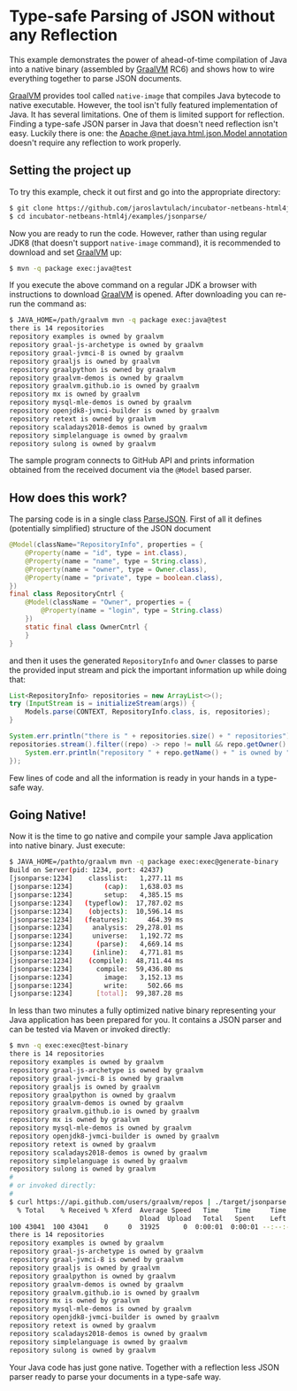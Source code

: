 # Type-safe Parsing of JSON without any Reflection

This example demonstrates the power of ahead-of-time compilation of Java
into a native binary (assembled by [GraalVM](http://www.graalvm.org/) RC6)
and shows how to wire everything together to parse JSON documents.

[GraalVM](http://www.graalvm.org/) provides tool called `native-image` that
compiles Java bytecode to native executable. However, the tool isn't fully
featured implementation of Java. It has several limitations. One of them
is limited support for reflection. Finding a type-safe JSON parser in Java
that doesn't need reflection isn't easy. Luckily there is one: the
[Apache @net.java.html.json.Model annotation](https://github.com/apache/incubator-netbeans-html4j)
doesn't require any reflection to work properly.

## Setting the project up

To try this example, check it out first and go into the appropriate directory:
```bash
$ git clone https://github.com/jaroslavtulach/incubator-netbeans-html4j/ -b examples
$ cd incubator-netbeans-html4j/examples/jsonparse/
```
Now you are ready to run the code.
However, rather than using regular JDK8 (that doesn't support `native-image` command),
it is recommended to download and set [GraalVM](http://www.graalvm.org/) up:
```bash
$ mvn -q package exec:java@test
```
If you execute the above command on a regular JDK a browser with instructions
to download [GraalVM](http://www.graalvm.org/) is opened. After
downloading you can re-run the command as:
```bash
$ JAVA_HOME=/path/graalvm mvn -q package exec:java@test
there is 14 repositories
repository examples is owned by graalvm
repository graal-js-archetype is owned by graalvm
repository graal-jvmci-8 is owned by graalvm
repository graaljs is owned by graalvm
repository graalpython is owned by graalvm
repository graalvm-demos is owned by graalvm
repository graalvm.github.io is owned by graalvm
repository mx is owned by graalvm
repository mysql-mle-demos is owned by graalvm
repository openjdk8-jvmci-builder is owned by graalvm
repository retext is owned by graalvm
repository scaladays2018-demos is owned by graalvm
repository simplelanguage is owned by graalvm
repository sulong is owned by graalvm

```
The sample program connects to GitHub API and prints information obtained from
the received document via the `@Model` based parser.

## How does this work?

The parsing code is in a single class [ParseJSON](https://github.com/JaroslavTulach/incubator-netbeans-html4j/blob/examples/examples/jsonparse/src/main/java/org/apidesign/demo/jsonparse/ParseJSON.java).
First of all it defines (potentially simplified) structure of the JSON document
```java
@Model(className="RepositoryInfo", properties = {
    @Property(name = "id", type = int.class),
    @Property(name = "name", type = String.class),
    @Property(name = "owner", type = Owner.class),
    @Property(name = "private", type = boolean.class),
})
final class RepositoryCntrl {
    @Model(className = "Owner", properties = {
        @Property(name = "login", type = String.class)
    })
    static final class OwnerCntrl {
    }
}
```
and then it uses the generated `RepositoryInfo` and `Owner` classes to parse
the provided input stream and pick the important information up while doing that:
```java
List<RepositoryInfo> repositories = new ArrayList<>();
try (InputStream is = initializeStream(args)) {
    Models.parse(CONTEXT, RepositoryInfo.class, is, repositories);
}

System.err.println("there is " + repositories.size() + " repositories");
repositories.stream().filter((repo) -> repo != null && repo.getOwner() != null).forEach((repo) -> {
    System.err.println("repository " + repo.getName() + " is owned by " + repo.getOwner().getLogin());
});
```
Few lines of code and all the information is ready in your hands in a type-safe
way.

## Going Native!

Now it is the time to go native and compile your sample Java application into
native binary. Just execute:
```bash
$ JAVA_HOME=/pathto/graalvm mvn -q package exec:exec@generate-binary
Build on Server(pid: 1234, port: 42437)
[jsonparse:1234]    classlist:   1,277.11 ms
[jsonparse:1234]        (cap):   1,638.03 ms
[jsonparse:1234]        setup:   4,385.15 ms
[jsonparse:1234]   (typeflow):  17,787.02 ms
[jsonparse:1234]    (objects):  10,596.14 ms
[jsonparse:1234]   (features):     464.39 ms
[jsonparse:1234]     analysis:  29,278.01 ms
[jsonparse:1234]     universe:   1,192.72 ms
[jsonparse:1234]      (parse):   4,669.14 ms
[jsonparse:1234]     (inline):   4,771.81 ms
[jsonparse:1234]    (compile):  48,711.44 ms
[jsonparse:1234]      compile:  59,436.80 ms
[jsonparse:1234]        image:   3,152.13 ms
[jsonparse:1234]        write:     502.66 ms
[jsonparse:1234]      [total]:  99,387.28 ms
```
In less than two minutes a fully optimized native binary representing your Java
application has been prepared for you. It contains a JSON parser and can be
tested via Maven or invoked directly:
```bash
$ mvn -q exec:exec@test-binary
there is 14 repositories
repository examples is owned by graalvm
repository graal-js-archetype is owned by graalvm
repository graal-jvmci-8 is owned by graalvm
repository graaljs is owned by graalvm
repository graalpython is owned by graalvm
repository graalvm-demos is owned by graalvm
repository graalvm.github.io is owned by graalvm
repository mx is owned by graalvm
repository mysql-mle-demos is owned by graalvm
repository openjdk8-jvmci-builder is owned by graalvm
repository retext is owned by graalvm
repository scaladays2018-demos is owned by graalvm
repository simplelanguage is owned by graalvm
repository sulong is owned by graalvm
#
# or invoked directly:
#
$ curl https://api.github.com/users/graalvm/repos | ./target/jsonparse -
  % Total    % Received % Xferd  Average Speed   Time    Time     Time  Current
                                 Dload  Upload   Total   Spent    Left  Speed
100 43041  100 43041    0     0  31925      0  0:00:01  0:00:01 --:--:-- 31929
there is 14 repositories
repository examples is owned by graalvm
repository graal-js-archetype is owned by graalvm
repository graal-jvmci-8 is owned by graalvm
repository graaljs is owned by graalvm
repository graalpython is owned by graalvm
repository graalvm-demos is owned by graalvm
repository graalvm.github.io is owned by graalvm
repository mx is owned by graalvm
repository mysql-mle-demos is owned by graalvm
repository openjdk8-jvmci-builder is owned by graalvm
repository retext is owned by graalvm
repository scaladays2018-demos is owned by graalvm
repository simplelanguage is owned by graalvm
repository sulong is owned by graalvm
```

Your Java code has just gone native. Together with a reflection less JSON
parser ready to parse your documents in a type-safe way.
